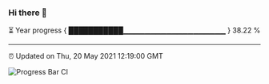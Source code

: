 ### Hi there 👋

⏳ Year progress { ███████████▁▁▁▁▁▁▁▁▁▁▁▁▁▁▁▁▁▁▁ } 38.22 %

---

⏰ Updated on Thu, 20 May 2021 12:19:00 GMT

![Progress Bar CI](https://github.com/liununu/liununu/workflows/Progress%20Bar%20CI/badge.svg)
